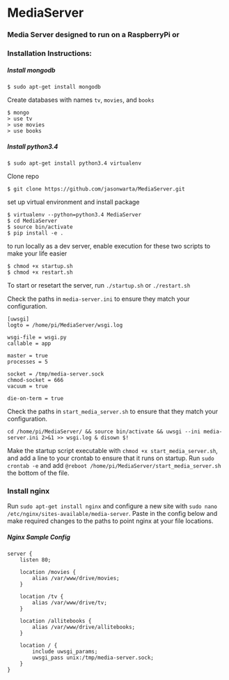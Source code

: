 # MediaServer
### Media Server designed to run on a RaspberryPi or 
  
  
### Installation Instructions:  

##### Install mongodb
```
$ sudo apt-get install mongodb
```
Create databases with names `tv`, `movies`, and `books`
```
$ mongo
> use tv
> use movies
> use books
```

##### Install python3.4
```
$ sudo apt-get install python3.4 virtualenv
```
Clone repo
```
$ git clone https://github.com/jasonwarta/MediaServer.git
```
set up virtual environment and install package
```
$ virtualenv --python=python3.4 MediaServer
$ cd MediaServer
$ source bin/activate
$ pip install -e .
```
to run locally as a dev server, enable execution for these two scripts to make your life easier
```
$ chmod +x startup.sh
$ chmod +x restart.sh

```
To start or resetart the server, run
`./startup.sh` or `./restart.sh`

Check the paths in `media-server.ini` to ensure they match your configuration.
```
[uwsgi]
logto = /home/pi/MediaServer/wsgi.log

wsgi-file = wsgi.py
callable = app

master = true
processes = 5

socket = /tmp/media-server.sock
chmod-socket = 666
vacuum = true

die-on-term = true
```

Check the paths in `start_media_server.sh` to ensure that they match your configuration.
```
cd /home/pi/MediaServer/ && source bin/activate && uwsgi --ini media-server.ini 2>&1 >> wsgi.log & disown $!
```
Make the startup script executable with `chmod +x start_media_server.sh`, and add a line to your crontab to ensure that it runs on startup.
Run `sudo crontab -e` and add `@reboot /home/pi/MediaServer/start_media_server.sh` the bottom of the file.

### Install nginx
Run `sudo apt-get install nginx` and configure a new site with `sudo nano /etc/nginx/sites-available/media-server`. Paste in the config below and make required changes to the paths to point nginx at your file locations.
  
##### Nginx Sample Config  
```
server {
    listen 80;

    location /movies {
        alias /var/www/drive/movies;
    }

    location /tv {
        alias /var/www/drive/tv;
    }

    location /allitebooks {
        alias /var/www/drive/allitebooks;
    }

    location / {
        include uwsgi_params;
        uwsgi_pass unix:/tmp/media-server.sock;
    }
}
```